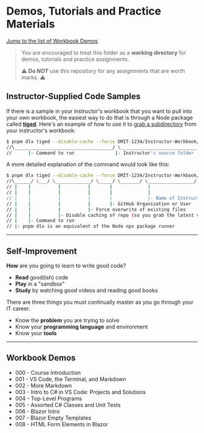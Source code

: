 # Demos, Tutorials and Practice Materials

[Jump to the list of Workbook Demos](#workbook-demos)

> You are encouraged to treat this folder as a **working directory** for demos, tutorials and practice assignments.
>
> :warning: **Do *NOT*** use this repository for any assignments that are worth marks. :warning:

## Instructor-Supplied Code Samples


If there is a sample in your instructor's workbook that you want to pull into your own workbook, the easiest way to do that is through a Node package called [**tiged**](https://github.com/tiged/tiged#readme). Here's an example of how to use it to [grab a subdirectory](https://github.com/tiged/tiged#specify-a-subdirectory) from your instructor's workbook:

```bash
$ pnpm dlx tiged --disable-cache --force DMIT-1234/Instructor-Workbook/src/008/demo-events ./src/008/demo-events
//\____________________________________/ \_______________________________________________/ \___________________/
//      |- Command to run               |- Instructor's source folder (on GitHub)        |- Your local destination folder
```


A more detailed explanation of the command would look like this:

```bash
$ pnpm dlx tiged --disable-cache --force DMIT-1234/Instructor-Workbook/src/008/demo-events ./src/008/demo-events
//\______/ \___/ \_____________/ \_____/ \_______/ \_________________/ \_________________/ \___________________/
// |    |          |          |       |             |                     |                     |- Destination folder
// |    |          |          |       |             |                     |- Instructor's sub-folder
// |    |          |          |       |             |- Name of Instructor's Repo
// |    |          |          |       |- GitHub Organization or User
// |    |          |          |- Force overwrite of existing files
// |    |          |- Disable caching of repo (so you grab the latest version)
// |    |- Command to run
// |- pnpm dlx is an equivalent of the Node npx package runner
```

----

## Self-Improvement

**How** are you going to learn to write good code?

- **Read** good(ish) code
- **Play** in a "sandbox"
- **Study** by watching good videos and reading good books

There are three things you must continually master as you go through your IT career.

- Know the **problem** you are trying to solve
- Know your **programming language** and environment
- Know your **tools**

----

## Workbook Demos

- 000 - Course Introduction
- 001 - VS Code, the Terminal, and Markdown
- 002 - More Markdown
- 003 - Intro to C# in VS Code: Projects and Solutions
- 004 - Top-Level Programs
- 005 - Assorted C# Classes and Unit Tests
- 006 - Blazor Intro
- 007 - Blazor Empty Templates
- 008 - HTML Form Elements in Blazor